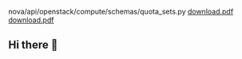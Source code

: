 nova/api/openstack/compute/schemas/quota_sets.py
[download.pdf](https://github.com/user-attachments/files/18530509/download.pdf)
[download.pdf](https://github.com/user-attachments/files/18530508/download.pdf)
## Hi there 👋

<!--
**deviniam/deviniam** is a ✨ _special_ ✨ repository because its `README.md` (this file) appears on your GitHub profile.

Here are some ideas to get you started:

- 🔭 I’m currently working on ...
- 🌱 I’m currently learning ...
- 👯 I’m looking to collaborate on ...
- 🤔 I’m looking for help with ...
- 💬 Ask me about ...
- 📫 How to reach me: ...
- 😄 Pronouns: ...
- ⚡ Fun fact: ...
-->
